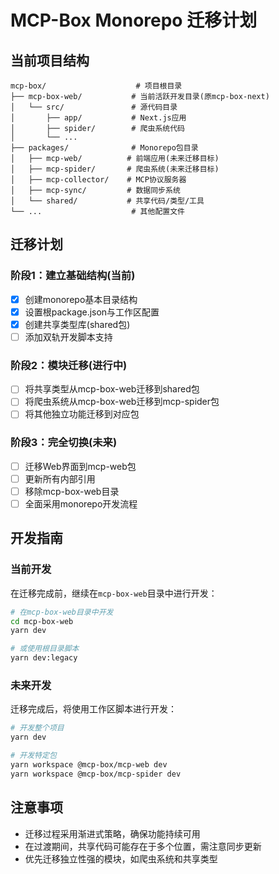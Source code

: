 # MCP-Box Monorepo 迁移计划

## 当前项目结构

```
mcp-box/                    # 项目根目录
├── mcp-box-web/           # 当前活跃开发目录(原mcp-box-next)
│   └── src/               # 源代码目录
│       ├── app/           # Next.js应用
│       ├── spider/        # 爬虫系统代码
│       └── ...
├── packages/              # Monorepo包目录
│   ├── mcp-web/          # 前端应用(未来迁移目标)
│   ├── mcp-spider/       # 爬虫系统(未来迁移目标)
│   ├── mcp-collector/    # MCP协议服务器
│   ├── mcp-sync/         # 数据同步系统
│   └── shared/           # 共享代码/类型/工具
└── ...                    # 其他配置文件
```

## 迁移计划

### 阶段1：建立基础结构(当前)

- [x] 创建monorepo基本目录结构
- [x] 设置根package.json与工作区配置
- [x] 创建共享类型库(shared包)
- [ ] 添加双轨开发脚本支持

### 阶段2：模块迁移(进行中)

- [ ] 将共享类型从mcp-box-web迁移到shared包
- [ ] 将爬虫系统从mcp-box-web迁移到mcp-spider包
- [ ] 将其他独立功能迁移到对应包

### 阶段3：完全切换(未来)

- [ ] 迁移Web界面到mcp-web包
- [ ] 更新所有内部引用
- [ ] 移除mcp-box-web目录
- [ ] 全面采用monorepo开发流程

## 开发指南

### 当前开发

在迁移完成前，继续在`mcp-box-web`目录中进行开发：

```bash
# 在mcp-box-web目录中开发
cd mcp-box-web
yarn dev

# 或使用根目录脚本
yarn dev:legacy
```

### 未来开发

迁移完成后，将使用工作区脚本进行开发：

```bash
# 开发整个项目
yarn dev

# 开发特定包
yarn workspace @mcp-box/mcp-web dev
yarn workspace @mcp-box/mcp-spider dev
```

## 注意事项

- 迁移过程采用渐进式策略，确保功能持续可用
- 在过渡期间，共享代码可能存在于多个位置，需注意同步更新
- 优先迁移独立性强的模块，如爬虫系统和共享类型

